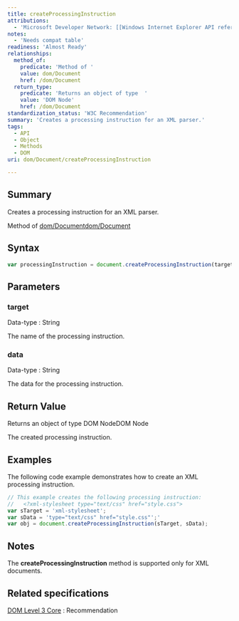 ```yaml
---
title: createProcessingInstruction
attributions:
  - 'Microsoft Developer Network: [[Windows Internet Explorer API reference](http://msdn.microsoft.com/en-us/library/ie/hh828809%28v=vs.85%29.aspx) Article]'
notes:
  - 'Needs compat table'
readiness: 'Almost Ready'
relationships:
  method_of:
    predicate: 'Method of '
    value: dom/Document
    href: /dom/Document
  return_type:
    predicate: 'Returns an object of type  '
    value: 'DOM Node'
    href: /dom/Document
standardization_status: 'W3C Recommendation'
summary: 'Creates a processing instruction for an XML parser.'
tags:
  - API
  - Object
  - Methods
  - DOM
uri: dom/Document/createProcessingInstruction

---
```

## Summary

Creates a processing instruction for an XML parser.

Method of [dom/Document](/dom/Document)[dom/Document](/dom/Document)

## Syntax

``` js
var processingInstruction = document.createProcessingInstruction(target, data);
```

## Parameters

### target

 Data-type
:   String

 The name of the processing instruction.

### data

 Data-type
:   String

 The data for the processing instruction.

## Return Value

Returns an object of type DOM NodeDOM Node

The created processing instruction.

## Examples

The following code example demonstrates how to create an XML processing instruction.

``` js
// This example creates the following processing instruction:
//   <?xml-stylesheet type="text/css" href="style.css">
var sTarget = 'xml-stylesheet';
var sData = 'type="text/css" href="style.css"';'
var obj = document.createProcessingInstruction(sTarget, sData);
```

## Notes

The **createProcessingInstruction** method is supported only for XML documents.

## Related specifications

[DOM Level 3 Core](http://www.w3.org/TR/DOM-Level-3-Core/core.html#ID-135944439)
:   Recommendation
